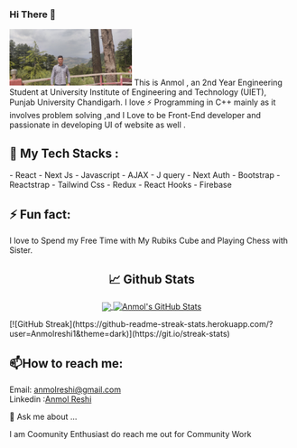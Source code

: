 ### Hi There 👋
<img style="height:100px" src="background.jpg"/>
 This is Anmol , an 2nd Year Engineering Student at University Institute of Engineering and Technology (UIET), Punjab University Chandigarh. I love ⚡ Programming in C++ mainly as it involves problem solving ,and I Love to be Front-End developer and passionate in developing UI of website as well .<br>

<!-- <h2>🌱 I’m currently learning </h2>
- React Native -->
<h2>🌱 My Tech Stacks :</br> </h2>
- React 
- Next Js
- Javascript 
- AJAX
- J query
- Next Auth
- Bootstrap 
- Reactstrap
- Tailwind Css
- Redux
- React Hooks
- Firebase
  
  <h2>⚡ Fun fact:</h2>
  <span>
  I love to Spend my Free Time with My Rubiks Cube and Playing Chess with Sister.
  </span>
  
  <h2 align="center">📈 Github Stats</h2>
<p align="center">
<a href="https://github.com/w3bdesign">
  <img height="200" align="center" src="https://github-readme-stats-six-rho.vercel.app/api?username=Anmolreshi&show_icons=true&hide_border=false&count_private=true" />
</a>
<a href="https://github.com/w3bdesign">
  <img height="200" align="center" src="https://github-readme-stats.vercel.app/api/top-langs/?username=Anmolreshi" alt="Anmol's GitHub Stats" />
</a>
  </p>
 [![GitHub Streak](https://github-readme-streak-stats.herokuapp.com/?user=Anmolreshi1&theme=dark)](https://git.io/streak-stats)
 



<h2> 📫<b>How to reach me:</b> <br></h2>
Email: <a href="mailto:anmolreshi@gmail.com">anmolreshi@gmail.com<br></a>
Linkedin :<a href="https://www.linkedin.com/in/anmolreshi/">Anmol Reshi</a>


💬 Ask me about ...

I am Coomunity Enthusiast do reach me out for Community Work
<!--
**Anmolreshi/Anmolreshi** is a ✨ _special_ ✨ repository because its `README.md` (this file) appears on your GitHub profile.

Here are some ideas to get you started:  
- 🔭 I’m currently working on ...
- 🌱 I’m currently learning ...
- 👯 I’m looking to collaborate on ...
- 🤔 I’m looking for help with ...
- 💬 Ask me about ...
- 📫 How to reach me: ...
- 😄 Pronouns: ...
- ⚡ Fun fact: ...
-->
